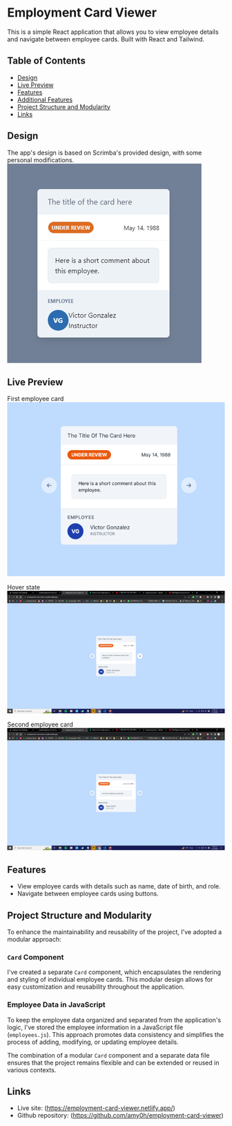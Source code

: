 # Employment Card Viewer

This is a simple React application that allows you to view employee details and navigate between employee cards. Built with React and Tailwind.

## Table of Contents

- [Design](#design)
- [Live Preview](#live-preview)
- [Features](#features)
- [Additional Features](#additional-features)
- [Project Structure and Modularity](#project-structure-and-modularity)
- [Links](#links)

## Design

The app's design is based on Scrimba's provided design, with some personal modifications.
![Design Preview](./design/design.png)

## Live Preview

First employee card
![Live Preview](./preview/preview_initial.png)

Hover state
![Live Preview](./preview/preview_hover.png)

Second employee card
![Live Preview](./preview/preview_next.png)

## Features

- View employee cards with details such as name, date of birth, and role.
- Navigate between employee cards using buttons.

## Project Structure and Modularity

To enhance the maintainability and reusability of the project, I've adopted a modular approach:

### `Card` Component

I've created a separate `Card` component, which encapsulates the rendering and styling of individual employee cards. This modular design allows for easy customization and reusability throughout the application.

### Employee Data in JavaScript

To keep the employee data organized and separated from the application's logic, I've stored the employee information in a JavaScript file (`employees.js`). This approach promotes data consistency and simplifies the process of adding, modifying, or updating employee details.

The combination of a modular `Card` component and a separate data file ensures that the project remains flexible and can be extended or reused in various contexts.

## Links
- Live site: (https://employment-card-viewer.netlify.app/)
- Github repository: (https://github.com/amy0h/employment-card-viewer)